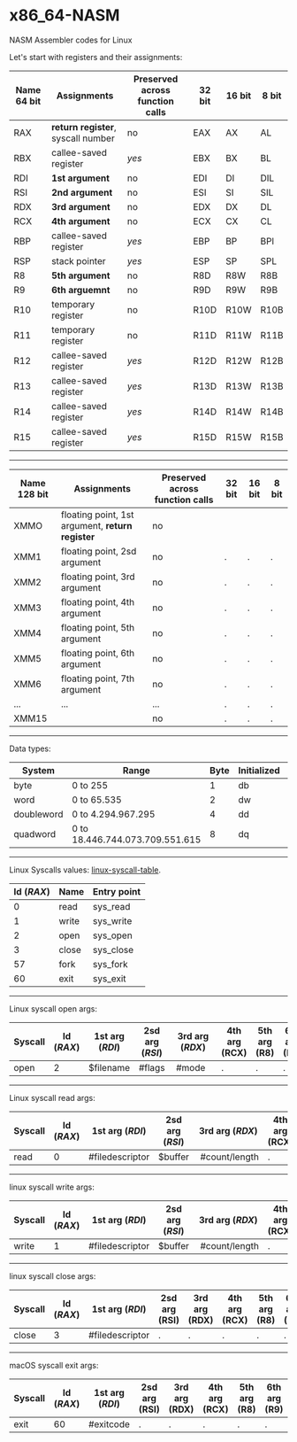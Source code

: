 # x86_64-NASM
NASM Assembler codes for Linux

Let's start with registers and their assignments:

Name 64 bit   | Assignments                         | Preserved across function calls | 32 bit | 16 bit | 8 bit |
--------------|-------------------------------------|---------------------------------|--------|--------|-------|
RAX           | **return register**, syscall number | no                              | EAX    | AX     | AL    |
RBX           | callee-saved register           | *yes*                           | EBX    | BX     | BL    |
RDI           | **1st argument**                | no                              | EDI    | DI     | DIL   |
RSI           | **2nd argument**                | no                              | ESI    | SI     | SIL   |
RDX           | **3rd argument**                | no                              | EDX    | DX | DL |
RCX           | **4th argument**                | no                              | ECX    | CX | CL |
RBP           | callee-saved register           | *yes*                           | EBP    | BP | BPl |
RSP           | stack pointer                   | *yes*                           | ESP    | SP | SPL |
R8            | **5th argument**                | no                              | R8D    | R8W | R8B |
R9            | **6th arguemnt**                | no                              | R9D    | R9W | R9B |
R10           | temporary register              | no                              | R10D   | R10W | R10B |
R11           | temporary register              | no                              | R11D   | R11W | R11B |
R12           | callee-saved register           | *yes*                           | R12D   | R12W | R12B |
R13           | callee-saved register           | *yes*                           | R13D   | R13W | R13B |
R14           | callee-saved register           | *yes*                           | R14D   | R14W | R14B |
R15           | callee-saved register           | *yes*                           | R15D   | R15W | R15B |

-----------------------------------------------------------------------------------------------------------------------------------

Name 128 bit  | Assignments                                       | Preserved across function calls | 32 bit | 16 bit | 8 bit |
--------------|---------------------------------------------------|---------------------------------|--------|--------|-------|
XMMO          | floating point, 1st argument, **return register** | no  |      |      |      |
XMM1          | floating point, 2sd argument                  | no  |.     |.     |.     |
XMM2          | floating point, 3rd argument                  | no  |.     |.     |.     |
XMM3          | floating point, 4th argument                  | no  |.     |.     |.     |
XMM4          | floating point, 5th argument                  | no  |.     |.     |.     |
XMM5          | floating point, 6th argument                  | no  |.     |.     |.     |
XMM6          | floating point, 7th argument                  | no  |.     |.     |.     |
...           |... |... |.|.|.|
XMM15         | | no |.|.|.|

-----------------------------------------------------------------------------------------------------------------------------------
Data types:

System       | Range                           | Byte | Initialized | Uninitialized | Bits |
-------------|---------------------------------|------|-------------|---------------|------|
byte         | 0 to 255                        |  1   |    db       |     resb      |  8   |
word         | 0 to 65.535                     |  2   |    dw       |     resw      |  16  |
doubleword   | 0 to 4.294.967.295              |  4   |    dd       |     resd      |  32  |
quadword     | 0 to 18.446.744.073.709.551.615 |  8   |    dq       |     resq      |  64  |

-----------------------------------------------------------------------------------------------------------------------------------

Linux Syscalls values: [linux-syscall-table](https://filippo.io/linux-syscall-table/).

Id (*RAX*)  | Name   | Entry point |
------------|--------|-------------|
0           | read   | sys_read    |
1           | write  | sys_write   |
2           | open   | sys_open    |
3           | close  | sys_close   |
57          | fork   | sys_fork    |
60          | exit   | sys_exit    |

-----------------------------------------------------------------------------------------------------------------------------------

Linux syscall open args:

Syscall | Id (*RAX*) | 1st arg (*RDI*) | 2sd arg (*RSI*) | 3rd arg (*RDX*) | 4th arg (RCX) | 5th arg (R8) | 6th arg (R9) |
--------|------------|-----------------|-----------------|-----------------|---------------|--------------|--------------|
open    | 2          | $filename       | #flags          | #mode           |.              |.             |.             |

-----------------------------------------------------------------------------------------------------------------------------------

Linux syscall read args:

Syscall | Id (*RAX*) | 1st arg (*RDI*) | 2sd arg (*RSI*) | 3rd arg (*RDX*) | 4th arg (RCX) | 5th arg (R8) | 6th arg (R9) |
--------|------------|-----------------|-----------------|-----------------|---------------|--------------|--------------|
read    | 0          | #filedescriptor | $buffer         | #count/length   |.              |.             |.             |

-----------------------------------------------------------------------------------------------------------------------------------

linux syscall write args:

Syscall | Id (*RAX*) | 1st arg (*RDI*) | 2sd arg (*RSI*) | 3rd arg (*RDX*) | 4th arg (RCX) | 5th arg (R8) | 6th arg (R9) |
--------|------------|-----------------|-----------------|-----------------|---------------|--------------|--------------|
write   | 1          | #filedescriptor | $buffer         | #count/length   |.              |.             |.             |

-----------------------------------------------------------------------------------------------------------------------------------

linux syscall close args:

Syscall | Id (*RAX*) | 1st arg (*RDI*) | 2sd arg (RSI) | 3rd arg (RDX) | 4th arg (RCX) | 5th arg (R8) | 6th arg (R9) |
--------|------------|-----------------|---------------|---------------|---------------|--------------|--------------|
close   | 3          | #filedescriptor |.              |.              |.              |.             |.             |

-----------------------------------------------------------------------------------------------------------------------------------

macOS syscall exit args:

Syscall | Id (*RAX*) | 1st arg (*RDI*) | 2sd arg (RSI) | 3rd arg (RDX) | 4th arg (RCX) | 5th arg (R8) | 6th arg (R9) |
--------|------------|-----------------|---------------|---------------|---------------|--------------|--------------|
exit    | 60         | #exitcode       |.              |.              |.              |.             |.             |
